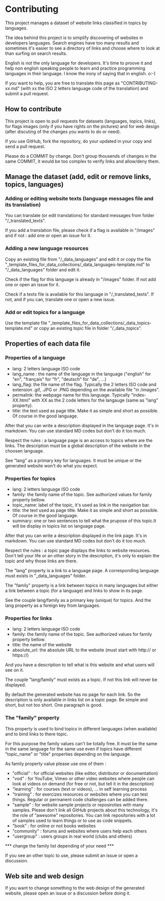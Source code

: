 # Contributing

This project manages a dataset of website links classified in topics by languages.

The idea behind this project is to simplify discovering of websites in developers languages. Search engines have too many results and sometimes it's easier to see a directory of links and choose where to look at than surfing on search results.

English is not the only language for developers. It's time to proove it and help non english speaking people to learn and practice programming languages in their language. I know the irony of saying that in english. o:-)

If you want to help, you are free to translate this page as "CONTRIBUTING-xx.md" (with xx the ISO 2 letters language code of the translation) and submit a pull request.

## How to contribute

This project is open to pull requests for datasets (languages, topics, links), for flags images (only if you have rights on the pictures) and for web design (after discuting of the changes you wants to do or need).

If you use GitHub, fork the repository, do your updated in your copy and send a pull request.

Please do a COMMIT by change. Don't group thousends of changes in the same COMMIT, it would be too complex to verify links and allow/deny them.

## Manage the dataset (add, edit or remove links, topics, languages)

### Adding or editing website texts (language messages file and its translation)

You can translate (or edit translations) for standard messages from folder "/_translated_texts".

If you add a translation file, please check if a flag is available in "/images" and if not : add one or open an issue for it.

### Adding a new language resources

Copy an existing file from "/_data_languages" and edit it or copy the file "_template_files_for_data_collections/_data_languages-template.md" to "/_data_languages" folder and edit it.

Check if the flag for this language is already in "/images" folder. If not add one or open an issue for it.

Check if a texts file is available for this language in "/_translated_texts". If not, and if you can, translate one or open a new issue.

### Add or edit topics for a language

Use the template file "_template_files_for_data_collections/_data_topics-template.md" or copy an existing topic file in folder "/_data_topics".

## Properties of each data file

### Properties of a language

* lang: 2 letters language ISO code
* lang_name : the name of the language in the language ("english" for "en", "français" for "fr", "deutsch" for "de", ...)
* lang_flag: the file name of the flag. Typically the 2 letters ISO code and extension .gif, .JPG or .PNG depending on the available file "in /images".
* permalink: the webpage name for this language. Typically "index-XX.html" with XX as the 2 code letters for the langauge (same as "lang" property).
* title: the text used as page title. Make it as simple and short as possible. Of course in the good language.

After that you can write a description displayed in the language page. It's in markdown. You can use standard MD codes but don't do it too much.

Respect the rules : a language page is an access to topics where are the links. The description must be a global description of the website in the choosen language.

See "lang" as a primary key for languages. It must be unique or the generated website won't do what you expect.

### Properties for topics

* lang: 2 letters language ISO code
* family: the family name of the topic. See authorized values for family property bellow.
* topic_name: label of the topic, it's used as link in the navigation bar.
* title: the text used as page title. Make it as simple and short as possible. Of course in the good language.
* summary: one or two sentences to tell what the prupose of this topic.It will be display in topics list on language page.

After that you can write a description displayed in the link page. It's in markdown. You can use standard MD codes but don't do it too much.

Respect the rules : a topic page displays the links to website resources. Don't tell your life or an other story in the description, it's only to explain the topic and why those links are there.

The "lang" property is a link to a language page. A corresponding language must exists in "_data_languages" folder.

The "family" property is a link between topics in many languages but either a link between a topic (for a language) and links to show in its page.

See the couple lang/family as a primary key (unique) for topics. And the lang property as a foreign key from languages.

### Properties for links

* lang: 2 letters language ISO code
* family: the family name of the topic. See authorized values for family property bellow.
* title: the name of the website
* absolute_url: the absolute URL to the website (must start with http:// or https://)

And you have a description to tell what is this website and what users will see on it.

The couple "lang/family" must exists as a topic. If not this link will never be displayed.

By default the generated website has no page for each link. So the description is only available in links list on a topic page. Be simple and short, but not too short. One paragraph is good.

### The "family" property

This property is used to bind topics in different languages (when available) and to bind links to there topic.

For this purpose the family values can't be totally free. It must be the same in the same language for the same use even if topics have different "topic_name" or "title" properties depending on the language.

As family property value please use one of them :

* "official" : for official websites (like editor, distributor or documentation)
* "vod" : for YouTube, Vimeo or other video websites where people can look at videos on demand (for free or not, but tell it in the description)
* "learning" : for courses (text or videos), ... in self learning process
* "training" : for exercizes resources or websites where you can test things. Regular or permanent code challenges can be added there.
* "sample" : for website sample projects or reposiroties with many samples. Please don't link all GitHub projects about this technology, it's the role of "awesome" repositories. You can link repositories with a lot of samples used to learn things or to use as code snippets.
* "book" : for online or not books websites
* "community" : forums and websites where users help each others
* "usergroup" : users groups in real world (clubs and others)

*** change the family list depending of your need ***

If you see an other topic to use, please submit an issue or open a discussion.

## Web site and web design

If you want to change something to the web design of the generated website, please open an issue or a discussion before doing it.
